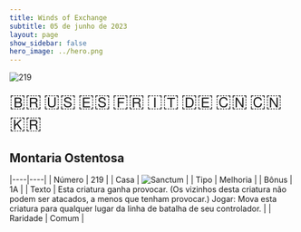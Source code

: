 ```yaml
---
title: Winds of Exchange
subtitle: 05 de junho de 2023
layout: page
show_sidebar: false
hero_image: ../hero.png
---
```


![219](https://mastervault-storage-prod.s3.amazonaws.com/media/card_front/pt/600_219_fc193ae76cbe_pt.png)

<span title="Português" style="font-size: 32px;cursor: pointer;" onclick="javascript:document.querySelector('img[alt=\'219\']').src=document.querySelector('img[alt=\'219\']').src.replace(/card_front\/[^/]+/, 'card_front/pt').replace(/_[^/.0-9]+\.png/, '_pt.png')">🇧🇷</span>
<span title="English" style="font-size: 32px;cursor: pointer;" onclick="javascript:document.querySelector('img[alt=\'219\']').src=document.querySelector('img[alt=\'219\']').src.replace(/card_front\/[^/]+/, 'card_front/en').replace(/_[^/.0-9]+\.png/, '_en.png')">🇺🇸</span>
<span title="Español" style="font-size: 32px;cursor: pointer;" onclick="javascript:document.querySelector('img[alt=\'219\']').src=document.querySelector('img[alt=\'219\']').src.replace(/card_front\/[^/]+/, 'card_front/es').replace(/_[^/.0-9]+\.png/, '_es.png')">🇪🇸</span>
<span title="Français" style="font-size: 32px;cursor: pointer;" onclick="javascript:document.querySelector('img[alt=\'219\']').src=document.querySelector('img[alt=\'219\']').src.replace(/card_front\/[^/]+/, 'card_front/fr').replace(/_[^/.0-9]+\.png/, '_fr.png')">🇫🇷</span>
<span title="Italiano" style="font-size: 32px;cursor: pointer;" onclick="javascript:document.querySelector('img[alt=\'219\']').src=document.querySelector('img[alt=\'219\']').src.replace(/card_front\/[^/]+/, 'card_front/it').replace(/_[^/.0-9]+\.png/, '_it.png')">🇮🇹</span>
<span title="Deutsche" style="font-size: 32px;cursor: pointer;" onclick="javascript:document.querySelector('img[alt=\'219\']').src=document.querySelector('img[alt=\'219\']').src.replace(/card_front\/[^/]+/, 'card_front/de').replace(/_[^/.0-9]+\.png/, '_de.png')">🇩🇪</span>
<span title="简体中文" style="font-size: 32px;cursor: pointer;" onclick="javascript:document.querySelector('img[alt=\'219\']').src=document.querySelector('img[alt=\'219\']').src.replace(/card_front\/[^/]+/, 'card_front/zh-hans').replace(/_[^/.0-9]+\.png/, '_zh-hans.png')">🇨🇳</span>
<span title="繁體中文" style="font-size: 32px;cursor: pointer;" onclick="javascript:document.querySelector('img[alt=\'219\']').src=document.querySelector('img[alt=\'219\']').src.replace(/card_front\/[^/]+/, 'card_front/zh-hant').replace(/_[^/.0-9]+\.png/, '_zh-hant.png')">🇨🇳</span>
<span title="한국어" style="font-size: 32px;cursor: pointer;" onclick="javascript:document.querySelector('img[alt=\'219\']').src=document.querySelector('img[alt=\'219\']').src.replace(/card_front\/[^/]+/, 'card_front/ko').replace(/_[^/.0-9]+\.png/, '_ko.png')">🇰🇷</span>

## Montaria Ostentosa

|----|----|
| Número | 219 |
| Casa | ![Sanctum](https://archonarcana.com/images/thumb/c/c7/Sanctum.png/22px-Sanctum.png "Santuário") |
| Tipo | Melhoria |
| Bônus | 1A |
| Texto | Esta criatura ganha provocar. (Os vizinhos desta criatura não podem ser atacados, a menos que tenham provocar.) Jogar: Mova esta criatura para qualquer lugar da linha de batalha de seu controlador. |
| Raridade | Comum |
